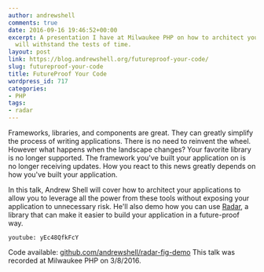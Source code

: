 ```yaml
---
author: andrewshell
comments: true
date: 2016-09-16 19:46:52+00:00
excerpt: A presentation I have at Milwaukee PHP on how to architect your code so it
  will withstand the tests of time.
layout: post
link: https://blog.andrewshell.org/futureproof-your-code/
slug: futureproof-your-code
title: FutureProof Your Code
wordpress_id: 717
categories:
- PHP
tags:
- radar
---
```


Frameworks, libraries, and components are great. They can greatly simplify the process of writing applications. There is no need to reinvent the wheel. However what happens when the landscape changes? Your favorite library is no longer supported. The framework you've built your application on is no longer receiving updates. How you react to this news greatly depends on how you've built your application.

In this talk, Andrew Shell will cover how to architect your applications to allow you to leverage all the power from these tools without exposing your application to unnecessary risk. He'll also demo how you can use [Radar](http://radarphp.com/), a library that can make it easier to build your application in a future-proof way.

`youtube: yEc48QfkFcY`

Code available: [github.com/andrewshell/radar-fig-demo](https://github.com/andrewshell/radar-fig-demo/tree/2.0)
This talk was recorded at Milwaukee PHP on 3/8/2016.
